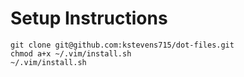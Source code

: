 # Setup Instructions

```
git clone git@github.com:kstevens715/dot-files.git
chmod a+x ~/.vim/install.sh
~/.vim/install.sh
```
